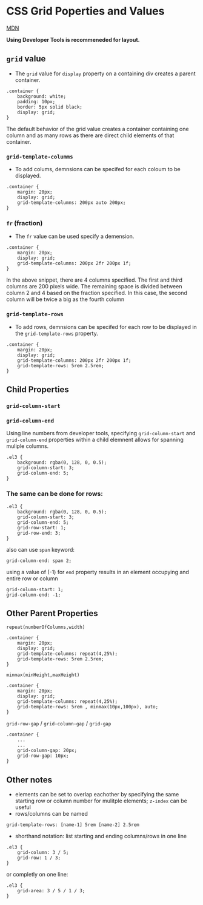 # CSS Grid Poperties and Values
[MDN]()

**Using Developer Tools is recommeneded for layout.**

## ```grid``` value
* The ```grid``` value for ```display``` property on a containing div creates a parent container.
```
.container {
    background: white;
    padding: 10px;
    border: 5px solid black;    
    display: grid;
}
```
The default behavior of the grid value creates a container containing one column and as many rows as there are direct child elements of that container.

### ```grid-template-columms```
* To add colums, demnsions can be specifed for each coloum to be displayed.

```
.container {
    margin: 20px;
    display: grid;
    grid-template-columns: 200px auto 200px;
}
```

### ```fr``` (fraction)
* The ```fr``` value can be used specify a demension.  

```
.container {
    margin: 20px;
    display: grid;
    grid-template-columns: 200px 2fr 200px 1f;
}
```
In the above snippet, there are 4 columns specified.  The first and third columns are 200 pixels wide.  The remaining space is divided between column 2 and 4 based on the fraction specified.   In this case, the second column will be twice a big as the fourth column

### ```grid-template-rows```
* To add rows, demnsions can be specifed for each row to be displayed in the ```grid-template-rows``` property.

```
.container {
    margin: 20px;
    display: grid;
    grid-template-columns: 200px 2fr 200px 1f;
    grid-template-rows: 5rem 2.5rem;
}
```

## Child Properties
### ```grid-column-start```
### ```grid-column-end```
Using line numbers from developer tools, specifying ```grid-column-start``` and ```grid-column-end``` properties within a child elemnent allows for spanning muliple columns.
```
.el3 {
    background: rgba(0, 128, 0, 0.5);
    grid-column-start: 3;
    grid-column-end: 5;
}
```
### The same can be done for rows:
```
.el3 {
    background: rgba(0, 128, 0, 0.5);
    grid-column-start: 3;
    grid-column-end: 5;
    grid-row-start: 1;
    grid-row-end: 3;
}
```
also can use ```span``` keyword:
```
grid-column-end: span 2;
```

using a value of (-1) for ```end``` property results in an element occupying and entire row or column
```
grid-column-start: 1;
grid-column-end: -1;
```


## Other Parent Properties
```repeat(numberOfColumns,width)```
```
.container {
    margin: 20px;
    display: grid;
    grid-template-columns: repeat(4,25%);
    grid-template-rows: 5rem 2.5rem;
}
```

```minmax(minHeight,maxHeight)```
```
.container {
    margin: 20px;
    display: grid;
    grid-template-columns: repeat(4,25%);
    grid-template-rows: 5rem , minmax(10px,100px), auto;
}
```
```grid-row-gap``` / ```grid-column-gap``` / ```grid-gap```
```
.container {
    ...
    ...
    grid-column-gap: 20px;
    grid-row-gap: 10px;
}
```

## Other notes

* elements can be set to overlap eachother by specifying the same starting row or column number for mulitple elements; ```z-index``` can be useful 
* rows/columns can be named 
```
grid-template-rows: [name-1] 5rem [name-2] 2.5rem
```
* shorthand notation:
list starting and ending columns/rows in one line
```
.el3 {
    grid-column: 3 / 5; 
    grid-row: 1 / 3;
}
```
or completly on one line: 
```
.el3 {
    grid-area: 3 / 5 / 1 / 3; 
}
```

